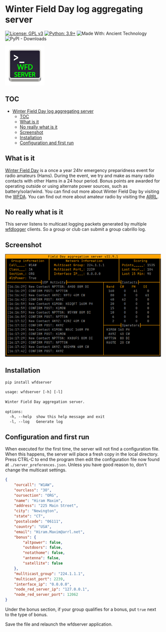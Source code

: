 # Winter Field Day log aggregating server

[![License: GPL v3](https://img.shields.io/badge/License-GPLv3-blue.svg?style=for-the-badge)](https://www.gnu.org/licenses/gpl-3.0)
[![Python: 3.9+](https://img.shields.io/badge/python-3.9+-blue.svg?logo=python&style=for-the-badge)](https://www.python.org/downloads/)
![Made With: Ancient Technology](https://img.shields.io/badge/Made%20with-Ancient%20technology-red?style=for-the-badge)
![PyPI - Downloads](https://img.shields.io/pypi/dm/wfdserver?label=PYPI-Downloads&logo=pypi&style=for-the-badge)

![logo](https://github.com/mbridak/wfdserver/raw/master/wfdserver/data/k6gte.wfdserver-128.png)

## TOC

- [Winter Field Day log aggregating server](#winter-field-day-log-aggregating-server)
  - [TOC](#toc)
  - [What is it](#what-is-it)
  - [No really what is it](#no-really-what-is-it)
  - [Screenshot](#screenshot)
  - [Installation](#installation)
  - [Configuration and first run](#configuration-and-first-run)

## What is it

[Winter Field Day](https://www.winterfieldday.org/) is a once a year 24hr
emergency preparidness event for radio amateurs (Hams). During the event, we try
and make as many radio contacts with other Hams in a 24 hour period. Bonus
points are awarded for operating outside or using alternate power sources, such
as battery/solar/wind. You can find out more about Winter Field Day by visiting
the [WFDA](https://winterfieldday.org/). You can find out more about amateur radio
by visiting the [ARRL](https://www.arrl.org/).

## No really what is it

This server listens to multicast logging packets generated by multiple [wfdlogger](https://github.com/mbridak/WinterFieldDayLogger)
clients. So a group or club can submit a group cabrillo log.

## Screenshot

![main display](https://raw.githubusercontent.com/mbridak/wfdserver/master/pics/server_pic.png)

## Installation

```bash
pip install wfdserver
```

```text
usage: wfdserver [-h] [-l]

Winter Field Day aggregation server.

options:
  -h, --help  show this help message and exit
  -l, --log   Generate log
```

## Configuration and first run

When executed for the first time, the server will not find a configuration file.
When this happens, the server will place a fresh copy in the local directory.
Press CTRL-C to end the program then edit the configuration file now found at
`./server_preferences.json`. Unless you have good reason to, don't change the
multicast settings.

```json
{
    "ourcall": "W1AW",
    "ourclass": "3O",
    "oursection": "ORG",
    "name": "Hiram Maxim",
    "address": "225 Main Street",
    "city": "Newington",
    "state": "CT",
    "postalcode": "06111",
    "country": "USA",
    "email": "Hiram.Maxim@arrl.net",
    "bonus": {
        "altpower": false,
        "outdoors": false,
        "notathome": false,
        "antenna": false,
        "satellite": false
    },
    "mullticast_group": "224.1.1.1",
    "multicast_port": 2239,
    "interface_ip": "0.0.0.0",
    "node_red_server_ip": "127.0.0.1",
    "node_red_server_port": 12062
}
```

Under the bonus section, if your group qualifies for a bonus, put `true` next
to the type of bonus.

Save the file and relaunch the wfdserver application.
